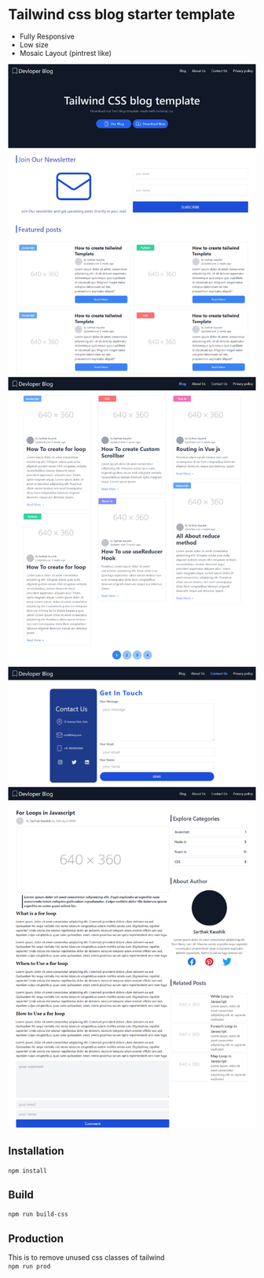 # Tailwind css blog starter template

* Fully Responsive
* Low size
* Mosaic Layout (pintrest like)

<img src="/assets/images/1.png" alt="home-page"/>

<img src="/assets/images/2.png" alt="blog-page"/>

<img src="/assets/images/3.png" alt="contact-page"/>

<img src="/assets/images/4.png" alt="blog-post-page"/>

## Installation
`npm install`

## Build 
`npm run build-css`

## Production
This is to remove unused css classes of tailwind   
`npm run prod`
